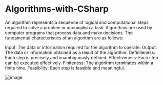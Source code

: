 # Algorithms-with-CSharp
An algorithm represents a sequence of logical and computational steps required to solve a problem or accomplish a task. Algorithms are used by computer programs that process data and make decisions. The fundamental characteristics of an algorithm are as follows:

Input: The data or information required for the algorithm to operate.
Output: The data or information obtained as a result of the algorithm.
Definiteness: Each step is precisely and unambiguously defined.
Effectiveness: Each step can be executed effectively.
Finiteness: The algorithm terminates within a finite time.
Feasibility: Each step is feasible and meaningful.

![image](https://github.com/RadoslavBoyanov/Algorithms-with-CSharp/assets/106109182/19ae1459-67ee-44ec-b81c-5f082dd0ece4)
